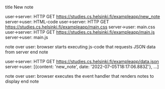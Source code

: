 title New note

user->server: HTTP GET https://studies.cs.helsinki.fi/exampleapp/new_note
server->user: HTML-code
user->server: HTTP GET https://studies.cs.helsinki.fi/exampleapp/main.css
server->user: main.css
user->server: HTTP GET https://studies.cs.helsinki.fi/exampleapp/main.js 
server->user: main.js

note over user:
browser starts executing js-code
that requests JSON data from server 
end note


user->server: HTTP GET https://studies.cs.helsinki.fi/exampleapp/data.json
server->user: [{content: 'new_note', date: '2022-07-05T18:17:06.883Z'}, ...]

note over user:
browser executes the event handler
that renders notes to display
end note
